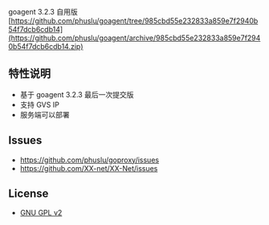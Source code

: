 goagent 3.2.3 自用版 [https://github.com/phuslu/goagent/tree/985cbd55e232833a859e7f2940b54f7dcb6cdb14](https://github.com/phuslu/goagent/archive/985cbd55e232833a859e7f2940b54f7dcb6cdb14.zip)

## 特性说明
* 基于 goagent 3.2.3 最后一次提交版
* 支持 GVS IP
* 服务端可以部署

## Issues
* https://github.com/phuslu/goproxy/issues
* https://github.com/XX-net/XX-Net/issues

## License
* [GNU GPL v2](http://www.gnu.org/licenses/old-licenses/gpl-2.0.html)
